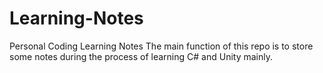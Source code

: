 # Learning-Notes
Personal Coding Learning Notes
The main function of this repo is to store some notes during the process of learning C# and Unity mainly.
